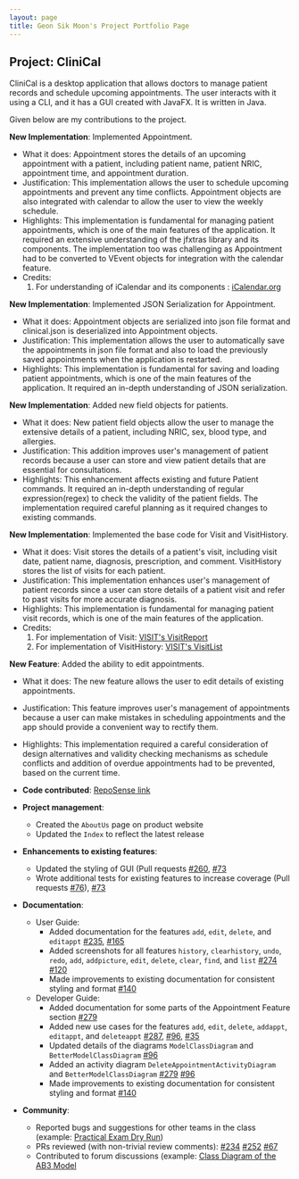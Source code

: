 ```yaml
---
layout: page
title: Geon Sik Moon's Project Portfolio Page
---
```


## Project: CliniCal

CliniCal is a desktop application that allows doctors to manage patient records and schedule upcoming appointments. The user interacts with it using a CLI, and it has a GUI created with JavaFX. It is written in Java.

Given below are my contributions to the project.

**New Implementation**: Implemented Appointment.
  * What it does: Appointment stores the details of an upcoming appointment with a patient, including patient name, patient NRIC, appointment time, and appointment duration.
  * Justification: This implementation allows the user to schedule upcoming appointments and prevent any time conflicts. Appointment objects are also integrated with calendar to allow the user to view the weekly schedule.
  * Highlights: This implementation is fundamental for managing patient appointments, which is one of the main features of the application. It required an extensive understanding of the jfxtras library and its components. The implementation too was challenging as Appointment had to be converted to VEvent objects for integration with the calendar feature.
  * Credits:
    1. For understanding of iCalendar and its components : [iCalendar.org](https://icalendar.org)
    
**New Implementation**: Implemented JSON Serialization for Appointment.
  * What it does: Appointment objects are serialized into json file format and clinical.json is deserialized into Appointment objects.
  * Justification: This implementation allows the user to automatically save the appointments in json file format and also to load the previously saved appointments when the application is restarted.
  * Highlights: This implementation is fundamental for saving and loading patient appointments, which is one of the main features of the application. It required an in-depth understanding of JSON serialization.
    
**New Implementation**: Added new field objects for patients.
  * What it does: New patient field objects allow the user to manage the extensive details of a patient, including NRIC, sex, blood type, and allergies.
  * Justification: This addition improves user's management of patient records because a user can store and view patient details that are essential for consultations.
  * Highlights: This enhancement affects existing and future Patient commands. It required an in-depth understanding of regular expression(regex) to check the validity of the patient fields. The implementation required careful planning as it required changes to existing commands.
    
**New Implementation**: Implemented the base code for Visit and VisitHistory.
  * What it does: Visit stores the details of a patient's visit, including visit date, patient name, diagnosis, prescription, and comment. VisitHistory stores the list of visits for each patient.
  * Justification: This implementation enhances user's management of patient records since a user can store details of a patient visit and refer to past visits for more accurate diagnosis.
  * Highlights: This implementation is fundamental for managing patient visit records, which is one of the main features of the application.
  * Credits:
    1. For implementation of Visit: [VISIT's VisitReport](https://github.com/AY1920S1-CS2103T-F12-2/main/blob/master/src/main/java/unrealunity/visit/model/person/VisitReport.java)
    1. For implementation of VisitHistory: [VISIT's VisitList](https://github.com/AY1920S1-CS2103T-F12-2/main/blob/master/src/main/java/unrealunity/visit/model/person/VisitList.java)
    
**New Feature**: Added the ability to edit appointments.
  * What it does: The new feature allows the user to edit details of existing appointments.
  * Justification: This feature improves user's management of appointments because a user can make mistakes in scheduling appointments and the app should provide a convenient way to rectify them.
  * Highlights: This implementation required a careful consideration of design alternatives and validity checking mechanisms as schedule conflicts and addition of overdue appointments had to be prevented, based on the current time.

* **Code contributed**: [RepoSense link](https://nus-cs2103-ay2021s1.github.io/tp-dashboard/#breakdown=true&search=gsmoon97)

* **Project management**:
  * Created the `AboutUs` page on product website
  * Updated the `Index` to reflect the latest release

* **Enhancements to existing features**:
  * Updated the styling of GUI (Pull requests [\#260](https://github.com/AY2021S1-CS2103T-W11-4/tp/pull/260), [\#73](https://github.com/AY2021S1-CS2103T-W11-4/tp/pull/73)
  * Wrote additional tests for existing features to increase coverage (Pull requests [\#76](https://github.com/AY2021S1-CS2103T-W11-4/tp/pull/76)), [\#73](https://github.com/AY2021S1-CS2103T-W11-4/tp/pull/73)

* **Documentation**:
  * User Guide:
    * Added documentation for the features `add`, `edit`, `delete`, and `editappt` [\#235](https://github.com/AY2021S1-CS2103T-W11-4/tp/pull/235), [\#165](https://github.com/AY2021S1-CS2103T-W11-4/tp/pull/165)
    * Added screenshots for all features `history`, `clearhistory`, `undo`, `redo`, `add`, `addpicture`, `edit`, `delete`, `clear`, `find`, and `list` [\#274](https://github.com/AY2021S1-CS2103T-W11-4/tp/pull/274) [\#120](https://github.com/AY2021S1-CS2103T-W11-4/tp/pull/120)
    * Made improvements to existing documentation for consistent styling and format [\#140](https://github.com/AY2021S1-CS2103T-W11-4/tp/pull/140)
  * Developer Guide:
    * Added documentation for some parts of the Appointment Feature section [\#279](https://github.com/AY2021S1-CS2103T-W11-4/tp/pull/279)
    * Added new use cases for the features `add`, `edit`, `delete`, `addappt`, `editappt`, and `deleteappt` [\#287](https://github.com/AY2021S1-CS2103T-W11-4/tp/pull/287), [\#96](https://github.com/AY2021S1-CS2103T-W11-4/tp/pull/96), [\#35](https://github.com/AY2021S1-CS2103T-W11-4/tp/pull/35)
    * Updated details of the diagrams `ModelClassDiagram` and `BetterModelClassDiagram` [\#96](https://github.com/AY2021S1-CS2103T-W11-4/tp/pull/96)
    * Added an activity diagram `DeleteAppointmentActivityDiagram` and `BetterModelClassDiagram` [\#279](https://github.com/AY2021S1-CS2103T-W11-4/tp/pull/279) [\#96](https://github.com/AY2021S1-CS2103T-W11-4/tp/pull/96)
    * Made improvements to existing documentation for consistent styling and format [\#140](https://github.com/AY2021S1-CS2103T-W11-4/tp/pull/140)

* **Community**:
  * Reported bugs and suggestions for other teams in the class (example: [Practical Exam Dry Run](https://github.com/gsmoon97/ped/issues))
  * PRs reviewed (with non-trivial review comments): [\#234](https://github.com/AY2021S1-CS2103T-W11-4/tp/pull/234) [\#252](https://github.com/AY2021S1-CS2103T-W11-4/tp/pull/252) [\#67](https://github.com/AY2021S1-CS2103T-W11-4/tp/pull/67)
  * Contributed to forum discussions (example: [Class Diagram of the AB3 Model](https://github.com/nus-cs2103-AY2021S1/forum/issues/398)